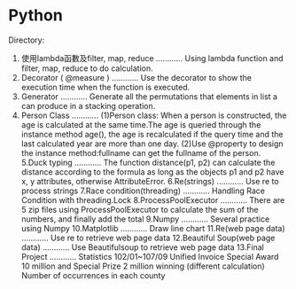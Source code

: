 # Python

Directory:

1. 使用lambda函數及filter, map, reduce ............ Using lambda function and filter, map, reduce to do calculation.
2. Decorator ( @measure ) ............ Use the decorator to show the execution time when the function is executed. 
3. Generator ............ Generate all the permutations that elements in list a can produce in a stacking operation.
4. Person Class ............
(1)Person class: When a person is constructed, the age is calculated at the same time.The age is queried through the instance method age(), the age is recalculated if the query time and the last calculated year are more than one day.
(2)Use @property to design the instance method:fullname can get the fullname of the person.
5.Duck typing ............ The function distance(p1, p2) can calculate the distance according to the formula as long as the objects p1 and p2 have x, y attributes, otherwise AttributeError.
6.Re(strings) ............ Use re to process strings
7.Race condition(threading) ............ Handling Race Condition with threading.Lock
8.ProcessPoolExecutor ............ There are 5 zip files using ProcessPoolExecutor to calculate the sum of the numbers, and finally add the total
9.Numpy ............ Several practice using Numpy
10.Matplotlib ............ Draw line chart
11.Re(web page data) ............ Use re to retrieve web page data
12.Beautiful Soup(web page data) ............ Use Beautifulsoup to retrieve web page data
13.Final Project ............ Statistics 102/01~107/09 Unified Invoice Special Award 10 million and Special Prize 2 million winning (different calculation) Number of occurrences in each county

